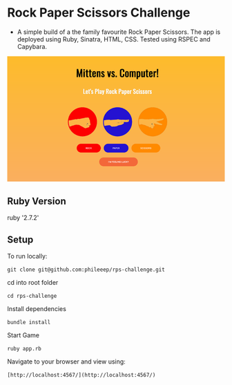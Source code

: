 # Rock Paper Scissors Challenge

- A simple build of a the family favourite Rock Paper Scissors. The app is deployed using Ruby, Sinatra, HTML, CSS. Tested using RSPEC and Capybara. 

![RPS Image](/images/loading_screen.png)

## Ruby Version
ruby '2.7.2'

## Setup 

To run locally: 

```
git clone git@github.com:phileeep/rps-challenge.git
```

cd into root folder

```
cd rps-challenge
```

Install dependencies

```
bundle install
```

Start Game
```
ruby app.rb
```

Navigate to your browser and view using: 
```
[http://localhost:4567/](http://localhost:4567/)
```